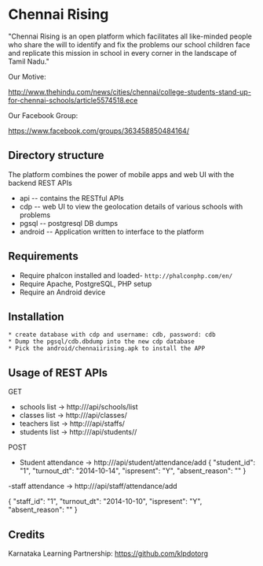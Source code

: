 Chennai Rising
==============

"Chennai Rising is an open platform which facilitates all like-minded people who share the will to identify and fix the problems our school children face and replicate this mission in school in every corner in the landscape of Tamil Nadu."

Our Motive:

http://www.thehindu.com/news/cities/chennai/college-students-stand-up-for-chennai-schools/article5574518.ece

Our Facebook Group:

https://www.facebook.com/groups/363458850484164/

Directory structure
-------------------

The platform combines the power of mobile apps and web UI with the backend REST APIs

* api -- contains the RESTful APIs
* cdp -- web UI to view the geolocation details of various schools with problems
* pgsql -- postgresql DB dumps
* android -- Application written to interface to the platform

Requirements
------------

* Require phalcon installed and loaded- `http://phalconphp.com/en/`
* Require Apache, PostgreSQL, PHP setup
* Require an Android device

Installation
------------

    * create database with cdp and username: cdb, password: cdb
	* Dump the pgsql/cdb.dbdump into the new cdp database
	* Pick the android/chennaiirising.apk to install the APP

Usage of REST APIs
------------------


 GET
  - schools list -> http://<localhost>/api/schools/list
  - classes list -> http://<localhost>/api/classes/<school-id>
  - teachers list -> http://<localhost>/api/staffs/<school-id>
  - students list -> http://<localhost>/api/students/<school-id>/<class-name>
  
 POST
 - Student attendance -> http://<localhost>/api/student/attendance/add
{
    "student_id": "1",
    "turnout_dt": "2014-10-14",
    "ispresent": "Y",
    "absent_reason": ""
}

-staff attendance -> http://<localhost>/api/staff/attendance/add

{
    "staff_id": "1",
    "turnout_dt": "2014-10-10",
    "ispresent": "Y",
    "absent_reason": ""
}

Credits
---------

Karnataka Learning Partnership: https://github.com/klpdotorg 
